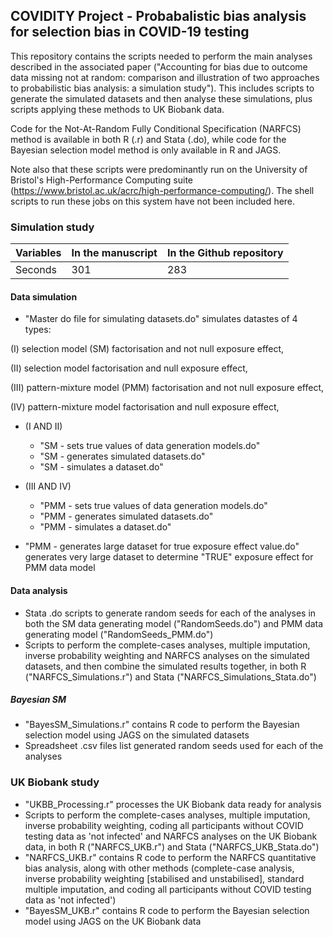 ## COVIDITY Project - Probabalistic bias analysis for selection bias in COVID-19 testing

This repository contains the scripts needed to perform the main analyses described in the associated paper ("Accounting for bias due to outcome data missing not at random: comparison and illustration of two approaches to probabilistic bias analysis: a simulation study"). This includes scripts to generate the simulated datasets and then analyse these simulations, plus scripts applying these methods to UK Biobank data.

Code for the Not-At-Random Fully Conditional Specification (NARFCS) method is available in both R (.r) and Stata (.do), while code for the Bayesian selection model method is only available in R and JAGS.

Note also that these scripts were predominantly run on the University of Bristol's High-Performance Computing suite (https://www.bristol.ac.uk/acrc/high-performance-computing/). The shell scripts to run these jobs on this system have not been included here.

### Simulation study

Variables | In the manuscript | In the Github repository
--- | --- | --- 
Seconds | 301 | 283 
#### Data simulation
- "Master do file for simulating datasets.do" simulates datastes of 4 types:

(I) selection model (SM) factorisation and not null exposure effect,

(II) selection model factorisation and null exposure effect,

(III) pattern-mixture model (PMM) factorisation and not null exposure effect,

(IV) pattern-mixture model factorisation and null exposure effect,

- (I AND II)
	- "SM - sets true values of data generation models.do"
	- "SM - generates simulated datasets.do"
	- "SM - simulates a dataset.do"
- (III AND IV)
	- "PMM - sets true values of data generation models.do"
	- "PMM - generates simulated datasets.do"
	- "PMM - simulates a dataset.do"

- "PMM - generates large dataset for true exposure effect value.do" generates very large dataset to determine "TRUE" exposure effect for PMM data model

#### Data analysis
- Stata .do scripts to generate random seeds for each of the analyses in both the SM data generating model ("RandomSeeds.do") and PMM data generating model ("RandomSeeds_PMM.do")
- Scripts to perform the complete-cases analyses, multiple imputation, inverse probability weighting and NARFCS analyses on the simulated datasets, and then combine the simulated results together, in both R ("NARFCS_Simulations.r") and Stata ("NARFCS_Simulations_Stata.do")

##### Bayesian SM
- "BayesSM_Simulations.r" contains R code to perform the Bayesian selection model using JAGS on the simulated datasets
- Spreadsheet .csv files list generated random seeds used for each of the analyses

### UK Biobank study
 - "UKBB_Processing.r" processes the UK Biobank data ready for analysis
 - Scripts to perform the complete-cases analyses, multiple imputation, inverse probability weighting, coding all participants without COVID testing data as 'not infected' and NARFCS analyses on the UK Biobank data, in both R ("NARFCS_UKB.r") and Stata ("NARFCS_UKB_Stata.do")
 - "NARFCS_UKB.r" contains R code to perform the NARFCS quantitative bias analysis, along with other methods (complete-case analysis, inverse probability weighting [stabilised and unstabilised], standard multiple imputation, and coding all participants without COVID testing data as 'not infected')
 - "BayesSM_UKB.r" contains R code to perform the Bayesian selection model using JAGS on the UK Biobank data
